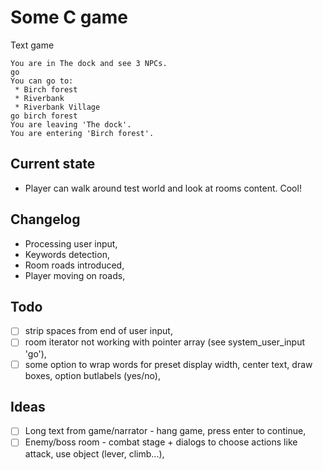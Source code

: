 # Some C game

Text game

``` text
You are in The dock and see 3 NPCs.
go
You can go to:      
 * Birch forest     
 * Riverbank        
 * Riverbank Village
go birch forest
You are leaving 'The dock'.     
You are entering 'Birch forest'.
```

## Current state
- Player can walk around test world and look at rooms content. Cool!

## Changelog
- Processing user input,
- Keywords detection,
- Room roads introduced,
- Player moving on roads,


## Todo
- [ ] strip spaces from end of user input,
- [ ] room iterator not working with pointer array (see system_user_input 'go'),
- [ ] some option to wrap words for preset display width, center text, draw boxes, option butlabels (yes/no),

## Ideas
- [ ] Long text from game/narrator - hang game, press enter to continue,
- [ ] Enemy/boss room - combat stage + dialogs to choose actions like attack, use object (lever, climb...),